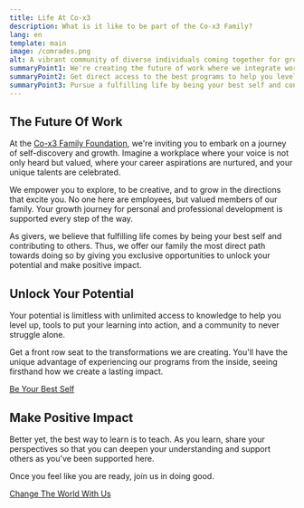 ```yaml
---
title: Life At Co-x3
description: What is it like to be part of the Co-x3 Family?
lang: en  
template: main  
image: /comrades.png  
alt: A vibrant community of diverse individuals coming together for growth and support  
summaryPoint1: We're creating the future of work where we integrate work and life.
summaryPoint2: Get direct access to the best programs to help you level up.
summaryPoint3: Pursue a fulfilling life by being your best self and contributing to others.
---
```


## The Future Of Work

At the [Co-x3 Family Foundation](/live-your-best-life/about-us), we're inviting you to embark on a journey of self-discovery and growth. Imagine a workplace where your voice is not only heard but valued, where your career aspirations are nurtured, and your unique talents are celebrated. 

We empower you to explore, to be creative, and to grow in the directions that excite you. No one here are employees, but valued members of our family. Your growth journey for personal and professional development is supported every step of the way. 

As givers, we believe that fulfilling life comes by being your best self and contributing to others. Thus, we offer our family the most direct path towards doing so by giving you exclusive opportunities to unlock your potential and make positive impact.

## Unlock Your Potential

Your potential is limitless with unlimited access to knowledge to help you level up, tools to put your learning into action, and a community to never struggle alone.

Get a front row seat to the transformations we are creating. You'll have the unique advantage of experiencing our programs from the inside, seeing firsthand how we create a lasting impact. 

[Be Your Best Self](/unlock-your-potential)

## Make Positive Impact

Better yet, the best way to learn is to teach. As you learn, share your perspectives so that you can deepen your understanding and support others as you've been supported here.

Once you feel like you are ready, join us in doing good.

[Change The World With Us](/make-positive-impact)